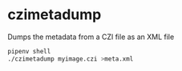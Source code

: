 # czimetadump
Dumps the metadata from a CZI file as an XML file

```sh
pipenv shell
./czimetadump myimage.czi >meta.xml
```

